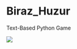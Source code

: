 # Biraz_Huzur
Text-Based Python Game

![](https://media.giphy.com/media/BpYuha96Hibf8oElxN/giphy.gif)
